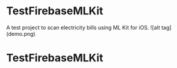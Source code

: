 # TestFirebaseMLKit

A test project to scan electricity bills using ML Kit for iOS. 
![alt tag] (demo.png)
# TestFirebaseMLKit
